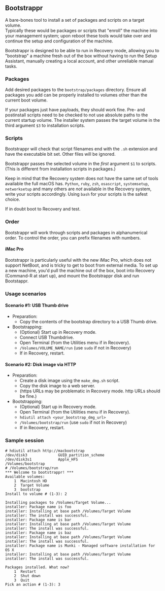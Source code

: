 ## Bootstrappr

A bare-bones tool to install a set of packages and scripts on a target volume.  
Typically these would be packages or scripts that "enroll" the machine into your management system; upon reboot these tools would take over and continue the setup and configuration of the machine.

Bootstrappr is designed to be able to run in Recovery mode, allowing you to "bootstrap" a machine fresh out of the box without having to run the Setup Assistant, manually creating a local account, and other unreliable manual tasks.

### Packages

Add desired packages to the `bootstrap/packages` directory. Ensure all packages you add can be properly installed to volumes other than the current boot volume.

If your packages just have payloads, they should work fine. Pre- and postinstall scripts need to be checked to not use absolute paths to the current startup volume. The installer system passes the target volume in the third argument `$3` to installation scripts.

### Scripts

Bootstrappr will check that script filenames end with the `.sh` extension and have the executable bit set. Other files will be ignored.

Bootstrappr passes the selected volume in the _first_ argument `$1` to scripts. (This is different from installation scripts in packages.)

Keep in mind that the Recovery system does not have the same set of tools available the full macOS has. `Python`, `ruby`, `zsh`, `osascript`, `systemsetup`, `networksetup` and many others are *not* available in the Recovery system, write your scripts accordingly. Using `bash` for your scripts is the safest choice.

If in doubt boot to Recovery and test.

### Order

Bootstrappr will work through scripts and packages in alphanumerical order. To control the order, you can prefix filenames with numbers.

#### iMac Pro

Bootstrappr is particularly useful with the new iMac Pro, which does not support NetBoot, and is tricky to get to boot from external media. To set up a new machine, you'd pull the machine out of the box, boot into Recovery (Command-R at start up), and mount the Bootstrappr disk and run Bootstappr.

### Usage scenarios

#### Scenario #1: USB Thumb drive

* Preparation:
  * Copy the contents of the bootstrap directory to a USB Thumb drive.
* Bootstrapping:
  * (Optional) Start up in Recovery mode.
  * Connect USB Thumbdrive.
  * Open Terminal (from the Utilities menu if in Recovery).
  * `/Volumes/VOLUME_NAME/run` (use `sudo` if not in Recovery)
  * If in Recovery, restart.

#### Scenario #2: Disk image via HTTP

* Preparation:
  * Create a disk image using the `make_dmg.sh` script.
  * Copy the disk image to a web server.
  * (https URLs may be problematic in Recovery mode. http URLs should be fine.)
* Bootstrapping:
  * (Optional) Start up in Recovery mode.
  * Open Terminal (from the Utilities menu if in Recovery).
  * `hdiutil attach <your_bootstrap_dmg_url>`
  * `/Volumes/bootstrap/run` (use `sudo` if not in Recovery)
  * If in Recovery, restart.


### Sample session

```
# hdiutil attach http://macbootstrap
/dev/disk3          	GUID_partition_scheme          	
/dev/disk3s1        	Apple_HFS                      	/Volumes/bootstrap
# /Volumes/bootstrap/run 
*** Welcome to bootstrappr! ***
Available volumes:
    1  Macintosh HD
    2  Target Volume
    3  bootstrap
Install to volume # (1-3): 2

Installing packages to /Volumes/Target Volume...
installer: Package name is foo
installer: Installing at base path /Volumes/Target Volume
installer: The install was successful.
installer: Package name is bar
installer: Installing at base path /Volumes/Target Volume
installer: The install was successful.
installer: Package name is baz
installer: Installing at base path /Volumes/Target Volume
installer: The install was successful.
installer: Package name is Munki - Managed software installation for OS X
installer: Installing at base path /Volumes/Target Volume
installer: The install was successful.

Packages installed. What now?
    1  Restart
    2  Shut down
    3  Quit
Pick an action # (1-3): 3
```
